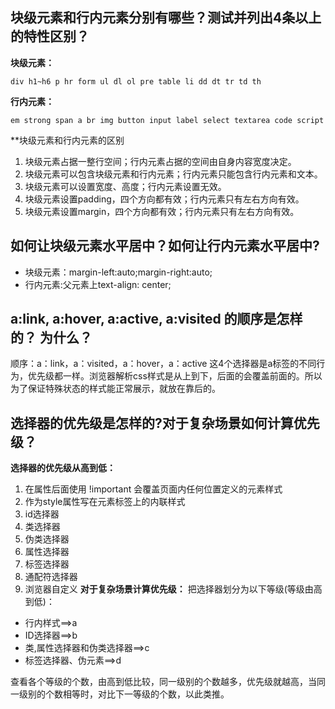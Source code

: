 ## 块级元素和行内元素分别有哪些？测试并列出4条以上的特性区别？
**块级元素：**
```
div h1~h6 p hr form ul dl ol pre table li dd dt tr td th
```
**行内元素：**
```
em strong span a br img button input label select textarea code script 
```
**块级元素和行内元素的区别
1. 块级元素占据一整行空间；行内元素占据的空间由自身内容宽度决定。
2. 块级元素可以包含块级元素和行内元素；行内元素只能包含行内元素和文本。
3. 块级元素可以设置宽度、高度；行内元素设置无效。
4. 块级元素设置padding，四个方向都有效；行内元素只有左右方向有效。
5. 块级元素设置margin，四个方向都有效；行内元素只有左右方向有效。

## 如何让块级元素水平居中？如何让行内元素水平居中?
- 块级元素：margin-left:auto;margin-right:auto;
- 行内元素:父元素上text-align: center;

## a:link, a:hover, a:active, a:visited 的顺序是怎样的？ 为什么？
顺序：a：link，a：visited，a：hover，a：active
这4个选择器是a标签的不同行为，优先级都一样。浏览器解析css样式是从上到下，后面的会覆盖前面的。所以为了保证特殊状态的样式能正常展示，就放在靠后的。

## 选择器的优先级是怎样的?对于复杂场景如何计算优先级？
**选择器的优先级从高到低：**
1. 在属性后面使用 !important 会覆盖页面内任何位置定义的元素样式
2. 作为style属性写在元素标签上的内联样式
3. id选择器
4. 类选择器
5. 伪类选择器
6. 属性选择器
7. 标签选择器
8. 通配符选择器
9. 浏览器自定义
**对于复杂场景计算优先级：**
把选择器划分为以下等级(等级由高到低)：
- 行内样式==>a
- ID选择器==>b
- 类,属性选择器和伪类选择器==>c
- 标签选择器、伪元素==>d

查看各个等级的个数，由高到低比较，同一级别的个数越多，优先级就越高，当同一级别的个数相等时，对比下一等级的个数，以此类推。
